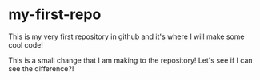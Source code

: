 # my-first-repo
This is my very first repository in github and it's where I will make some cool code!

This is a small change that I am making to the repository! Let's see if I can see the difference?!
